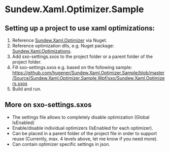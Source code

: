 # Sundew.Xaml.Optimizer.Sample

## Setting up a project to use xaml optimizations:
1. Reference [Sundew.Xaml.Optimizer](https://www.nuget.org/packages/Sundew.Xaml.Optimizer.BuildTool) via Nuget.
2. Reference optimization dlls, e.g. Nuget package: [Sundew.Xaml.Optimizations](https://www.nuget.org/packages/Sundew.Xaml.Optimizations).
3. Add sxo-settings.sxos to the project folder or a parent folder of the project folder.
4. Fill sxo-settings.sxos e.g. based on the following sample: https://github.com/hugener/Sundew.Xaml.Optimizer.Sample/blob/master/Source/Sundew.Xaml.Optimizer.Sample.Wpf/sxo/Sundew.Xaml.Optimizers.sxos
5. Build and run.

## More on sxo-settings.sxos
* The settings file allows to completely disable optimization (Global IsEnabled)
* Enable/disable individual optimizers (IsEnabled for each optimizer).
* Can be placed in a parent folder of the project file in order to support reuse (Currently, max. 4 levels above, let me know if you need more).
* Can contain optimizer specific settings in json.
